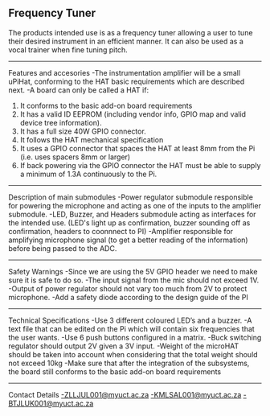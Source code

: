 Frequency Tuner
---------------------------------------------------------------------
The products intended use is as a frequency tuner allowing a user to 
tune their desired instrument in an efficient manner. It can also
be used as a vocal trainer when fine tuning pitch.

---------------------------------------------------------------------

Features and accesories
-The instrumentation amplifier will be a small uPiHat, conforming to
 the HAT basic requirements which are described next.
-A board can only be called a HAT if:
 1. It conforms to the basic add-on board requirements
 2. It has a valid ID EEPROM (including vendor info, GPIO map and 
    valid device tree information).
 3. It has a full size 40W GPIO connector.
 4. It follows the HAT mechanical specification
 5. It uses a GPIO connector that spaces the HAT at least 8mm from the
    Pi (i.e. uses spacers 8mm or larger)
 6. If back powering via the GPIO connector the HAT must be able to
    supply a minimum of 1.3A continuously to the Pi.

----------------------------------------------------------------------    

Description of main submodules
-Power regulator submodule responsible for powering the microphone and
 acting as one of the inputs to the amplifier submodule.
-LED, Buzzer, and Headers submodule acting as interfaces for the
 intended use. (LED's light up as confirmation, buzzer sounding off as
 confirmation, headers to coonnnect to PI)
-Amplifier responsible for amplifying microphone signal (to get a better
 reading of the information) before being passed to the ADC.

---------------------------------------------------------------------- 

Safety Warnings
-Since we are using the 5V GPIO header we need to make sure it is safe
 to do so.
-The input signal from the mic should not exceed 1V.
-Output of power regulator should not vary too much from 2V to protect
 microphone.
-Add a safety diode according to the design guide of the PI

----------------------------------------------------------------------

Technical Specifications
-Use 3 different coloured LED’s and a buzzer.
-A text file that can be edited on the Pi which will contain six
 frequencies that the user wants.
-Use 6 push buttons configured in a matrix.
-Buck switching regulator should output 2V given a 3V input.
-Weight of the microHAT should be taken into account when considering
 that the total weight should not exceed 10kg
-Make sure that after the integration of the subsystems, the board
 still conforms to the basic add-on board requirements

-----------------------------------------------------------------------

Contact Details
-ZLLJUL001@myuct.ac.za
-KMLSAL001@myuct.ac.za
-BTJLUK001@myuct.ac.za
